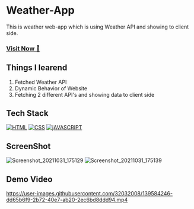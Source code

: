# Weather-App
This is weather web-app which is using Weather API and showing to client side.

### <a href="https://neelesh-weather-app.netlify.app/" target="_blank">**Visit Now 🚀**</a>


## Things I learend
1. Fetched Weather API
2. Dynamic Behavior of Website
3. Fetching 2 different API's and showing data to client side


## Tech Stack
[![HTML](https://img.shields.io/badge/HTML5-E34F26?style=for-the-badge&logo=html5&logoColor=white)](https://www.w3schools.com/html/)
[![CSS](https://img.shields.io/badge/CSS3-1572B6?style=for-the-badge&logo=css3&logoColor=white)](https://www.w3schools.com/css/)
[![jAVASCRIPT](https://img.shields.io/badge/JavaScript-323330?style=for-the-badge&logo=javascript&logoColor=F7DF1E)](https://developer.mozilla.org/en-US/docs/Web/JavaScript)

## ScreenShot
![Screenshot_20211031_175129](https://user-images.githubusercontent.com/32032008/139583029-d2429d17-67a4-4bee-b308-498c978e1809.png)
![Screenshot_20211031_175139](https://user-images.githubusercontent.com/32032008/139583033-ba327f33-eb82-480c-9e1b-2de2a6573b8e.png)



## Demo Video

https://user-images.githubusercontent.com/32032008/139584246-dd65b6f9-2b72-40e7-ab20-2ec6bd8ddd94.mp4





